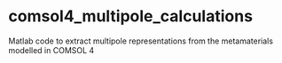 # comsol4_multipole_calculations
Matlab code to extract multipole representations from the metamaterials modelled in COMSOL 4
